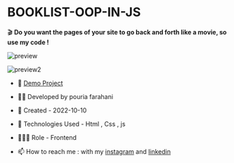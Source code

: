# BOOKLIST-OOP-IN-JS

🎬 **Do you want the pages of your site to go back and forth like a movie, so use my code !**

![preview](https://user-images.githubusercontent.com/109727844/194907522-52bc529b-a980-4eee-bde8-253042365d8d.jpg)

![preview2](https://user-images.githubusercontent.com/109727844/194908408-694e9ce7-7fdf-4276-92a6-48468ec94d59.jpg)

- 🔗 [Demo Project](https://pouria-farahani-developer.github.io/BOOKLIST-OOP-IN-JS/)

- 👨‍💻 Developed by pouria farahani

- 📆 Created - 2022-10-10

- 🤖 Technologies Used - Html , Css , js

- 🕵🏻‍♀️ Role - Frontend

- 📫 How to reach me : with my [instagram](https://www.instagram.com/pouria_farahani_developer) and [linkedin](https://www.linkedin.com/in/pouria-farahani-developer)
